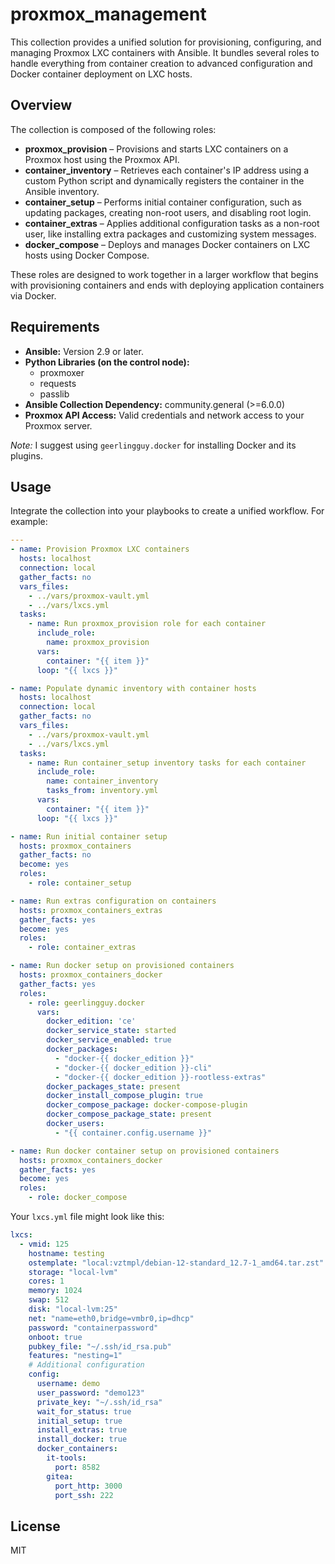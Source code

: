# proxmox_management

This collection provides a unified solution for provisioning, configuring, and managing Proxmox LXC containers with Ansible. It bundles several roles to handle everything from container creation to advanced configuration and Docker container deployment on LXC hosts.

## Overview

The collection is composed of the following roles:

* **proxmox_provision** – Provisions and starts LXC containers on a Proxmox host using the Proxmox API.
* **container_inventory** – Retrieves each container's IP address using a custom Python script and dynamically registers the container in the Ansible inventory.
* **container_setup** – Performs initial container configuration, such as updating packages, creating non-root users, and disabling root login.
* **container_extras** – Applies additional configuration tasks as a non-root user, like installing extra packages and customizing system messages.
* **docker_compose** – Deploys and manages Docker containers on LXC hosts using Docker Compose.

These roles are designed to work together in a larger workflow that begins with provisioning containers and ends with deploying application containers via Docker.

## Requirements

* **Ansible:** Version 2.9 or later.
* **Python Libraries (on the control node):**
    - proxmoxer
    - requests
    - passlib
* **Ansible Collection Dependency:** community.general (>=6.0.0)
* **Proxmox API Access:** Valid credentials and network access to your Proxmox server.

_Note:_ I suggest using `geerlingguy.docker` for installing Docker and its plugins.

## Usage

Integrate the collection into your playbooks to create a unified workflow. For example:

```yaml
---
- name: Provision Proxmox LXC containers
  hosts: localhost
  connection: local
  gather_facts: no
  vars_files:
    - ../vars/proxmox-vault.yml
    - ../vars/lxcs.yml
  tasks:
    - name: Run proxmox_provision role for each container
      include_role:
        name: proxmox_provision
      vars:
        container: "{{ item }}"
      loop: "{{ lxcs }}"

- name: Populate dynamic inventory with container hosts
  hosts: localhost
  connection: local
  gather_facts: no
  vars_files:
    - ../vars/proxmox-vault.yml
    - ../vars/lxcs.yml
  tasks:
    - name: Run container_setup inventory tasks for each container
      include_role:
        name: container_inventory
        tasks_from: inventory.yml
      vars:
        container: "{{ item }}"
      loop: "{{ lxcs }}"

- name: Run initial container setup
  hosts: proxmox_containers
  gather_facts: no
  become: yes
  roles: 
    - role: container_setup

- name: Run extras configuration on containers
  hosts: proxmox_containers_extras
  gather_facts: yes
  become: yes
  roles: 
    - role: container_extras

- name: Run docker setup on provisioned containers
  hosts: proxmox_containers_docker
  gather_facts: yes
  roles:
    - role: geerlingguy.docker
      vars:
        docker_edition: 'ce'
        docker_service_state: started
        docker_service_enabled: true
        docker_packages:
          - "docker-{{ docker_edition }}"
          - "docker-{{ docker_edition }}-cli"
          - "docker-{{ docker_edition }}-rootless-extras"
        docker_packages_state: present
        docker_install_compose_plugin: true
        docker_compose_package: docker-compose-plugin
        docker_compose_package_state: present
        docker_users:
          - "{{ container.config.username }}"

- name: Run docker container setup on provisioned containers
  hosts: proxmox_containers_docker
  gather_facts: yes
  become: yes
  roles: 
    - role: docker_compose
```

Your `lxcs.yml` file might look like this:

```yaml
lxcs:
  - vmid: 125
    hostname: testing
    ostemplate: "local:vztmpl/debian-12-standard_12.7-1_amd64.tar.zst"
    storage: "local-lvm"
    cores: 1
    memory: 1024
    swap: 512
    disk: "local-lvm:25"
    net: "name=eth0,bridge=vmbr0,ip=dhcp"
    password: "containerpassword"
    onboot: true
    pubkey_file: "~/.ssh/id_rsa.pub"
    features: "nesting=1"
    # Additional configuration
    config:
      username: demo
      user_password: "demo123"
      private_key: "~/.ssh/id_rsa"
      wait_for_status: true
      initial_setup: true
      install_extras: true
      install_docker: true
      docker_containers:
        it-tools:
          port: 8582
        gitea:
          port_http: 3000
          port_ssh: 222
```

## License

MIT